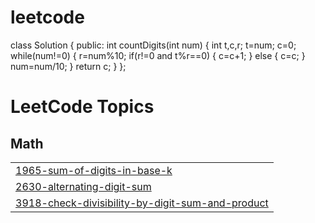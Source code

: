 # leetcode
class Solution {
public:
    int countDigits(int num) {
        int t,c,r;
        t=num;
        c=0;
        while(num!=0)
        {
            r=num%10;
            if(r!=0 and t%r==0)
            {
                c=c+1;
            }
            else
            {
                c=c; 
            }
            num=num/10;
        }
        return c;
    }
};

<!---LeetCode Topics Start-->
# LeetCode Topics
## Math
|  |
| ------- |
| [1965-sum-of-digits-in-base-k](https://github.com/joshnaganja/leetcode/tree/master/1965-sum-of-digits-in-base-k) |
| [2630-alternating-digit-sum](https://github.com/joshnaganja/leetcode/tree/master/2630-alternating-digit-sum) |
| [3918-check-divisibility-by-digit-sum-and-product](https://github.com/joshnaganja/leetcode/tree/master/3918-check-divisibility-by-digit-sum-and-product) |
<!---LeetCode Topics End-->